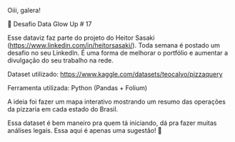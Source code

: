 Oiii, galera!

📣 Desafio Data Glow Up # 17

Esse dataviz faz parte do projeto do Heitor Sasaki (https://www.linkedin.com/in/heitorsasaki/).
Toda semana é postado um desafio no seu LinkedIn.
É uma forma de melhorar o portfólio e aumentar a divulgação do seu trabalho na rede.

Dataset utilizado: https://www.kaggle.com/datasets/teocalvo/pizzaquery

Ferramenta utilizada: Python (Pandas + Folium)

A ideia foi fazer um mapa interativo mostrando um resumo das operações da pizzaria em cada estado do Brasil. 

Essa dataset é bem maneiro pra quem tá iniciando, dá pra fazer muitas análises legais. Essa aqui é apenas uma sugestão! 🥰